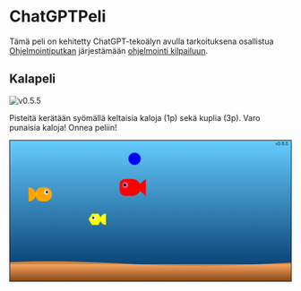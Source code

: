 # ChatGPTPeli
Tämä peli on kehitetty ChatGPT-tekoälyn avulla tarkoituksena osallistua [Ohjelmointiputkan](https://www.ohjelmointiputka.net) järjestämään [ohjelmointi kilpailuun](https://www.ohjelmointiputka.net/kilpa.php?tunnus=2023-gptpeli). 

## Kalapeli
![v0.5.5](https://img.shields.io/badge/version-0.6.0-blue.svg)

Pisteitä kerätään syömällä keltaisia kaloja (1p) sekä kuplia (3p).
Varo punaisia kaloja! Onnea peliin!

![Kalapeli](kalapeli.png)